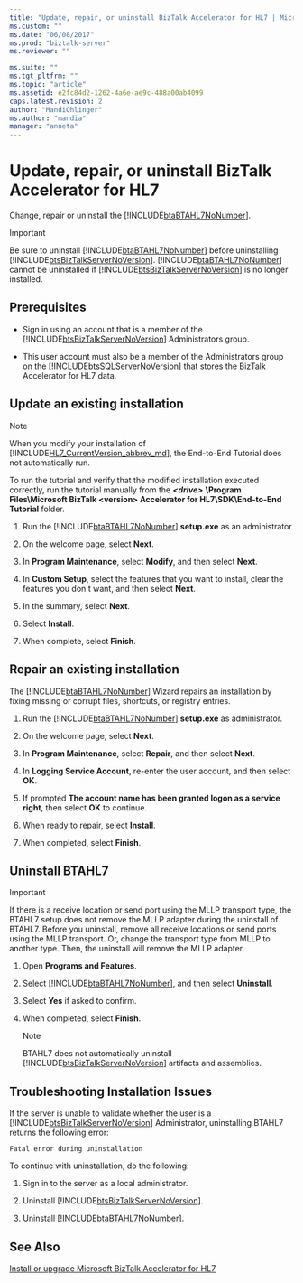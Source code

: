 ```yaml
---
title: "Update, repair, or uninstall BizTalk Accelerator for HL7 | Microsoft Docs"
ms.custom: ""
ms.date: "06/08/2017"
ms.prod: "biztalk-server"
ms.reviewer: ""

ms.suite: ""
ms.tgt_pltfrm: ""
ms.topic: "article"
ms.assetid: e2fc84d2-1262-4a6e-ae9c-488a00ab4099
caps.latest.revision: 2
author: "MandiOhlinger"
ms.author: "mandia"
manager: "anneta"
---
```

# Update, repair, or uninstall BizTalk Accelerator for HL7

Change, repair or uninstall the [!INCLUDE[btaBTAHL7NoNumber](../../includes/btabtahl7nonumber-md.md)].  
  
> [!IMPORTANT]
>  Be sure to uninstall [!INCLUDE[btaBTAHL7NoNumber](../../includes/btabtahl7nonumber-md.md)] before uninstalling [!INCLUDE[btsBizTalkServerNoVersion](../../includes/btsbiztalkservernoversion-md.md)]. [!INCLUDE[btaBTAHL7NoNumber](../../includes/btabtahl7nonumber-md.md)] cannot be uninstalled if [!INCLUDE[btsBizTalkServerNoVersion](../../includes/btsbiztalkservernoversion-md.md)] is no longer installed.  

## Prerequisites
* Sign in using an account that is a member of the [!INCLUDE[btsBizTalkServerNoVersion](../../includes/btsbiztalkservernoversion-md.md)] Administrators group.  

* This user account must also be a member of the Administrators group on the [!INCLUDE[btsSQLServerNoVersion](../../includes/btssqlservernoversion-md.md)] that stores the BizTalk Accelerator for HL7 data.  
    
## Update an existing installation

> [!NOTE]
>  When you modify your installation of [!INCLUDE[HL7_CurrentVersion_abbrev_md](../../includes/hl7-currentversion-abbrev-md.md)], the End-to-End Tutorial does not automatically run. 
> 
> To run the tutorial and verify that the modified installation executed correctly, run the tutorial manually from the ***\<drive>*** **\Program Files\Microsoft BizTalk \<version> Accelerator for HL7\SDK\End-to-End Tutorial** folder.
  
1. Run the [!INCLUDE[btaBTAHL7NoNumber](../../includes/btabtahl7nonumber-md.md)] **setup.exe** as an administrator 
  
2.  On the welcome page, select **Next**.  
  
3.  In **Program Maintenance**, select **Modify**, and then select **Next**.  
  
4.  In **Custom Setup**, select the features that you want to install, clear the features you don't want, and then select **Next**.  
  
5.  In the summary, select **Next**.  
  
6.  Select **Install**.  
  
7. When complete, select **Finish**.  

## Repair an existing installation
The [!INCLUDE[btaBTAHL7NoNumber](../../includes/btabtahl7nonumber-md.md)] Wizard repairs an installation by fixing missing or corrupt files, shortcuts, or registry entries.  
  
1. Run the [!INCLUDE[btaBTAHL7NoNumber](../../includes/btabtahl7nonumber-md.md)] **setup.exe** as administrator.  
  
2.  On the welcome page, select **Next**.  
  
3.  In **Program Maintenance**, select **Repair**, and then select **Next**.  
  
4.  In **Logging Service Account**, re-enter the user account, and then select **OK**.  
  
4.  If prompted **The account name has been granted logon as a service right**, then select **OK** to continue.  
  
5.  When ready to repair, select **Install**.  
  
6. When completed, select **Finish**. 

  
## Uninstall BTAHL7  

> [!IMPORTANT]
>  If there is a receive location or send port using the MLLP transport type, the BTAHL7 setup does not remove the MLLP adapter during the uninstall of BTAHL7. Before you uninstall, remove all receive locations or send ports using the MLLP transport. Or, change the transport type from MLLP to another type. Then, the uninstall will remove the MLLP adapter.  
      
1.  Open **Programs and Features**.  
  
2.  Select [!INCLUDE[btaBTAHL7NoNumber](../../includes/btabtahl7nonumber-md.md)], and then select **Uninstall**.  
  
4.  Select **Yes** if asked to confirm. 
  
5.  When completed, select **Finish**.  
  
    > [!NOTE]
    >  BTAHL7 does not automatically uninstall [!INCLUDE[btsBizTalkServerNoVersion](../../includes/btsbiztalkservernoversion-md.md)] artifacts and assemblies.  
  

  
## Troubleshooting Installation Issues  
 If the server is unable to validate whether the user is a [!INCLUDE[btsBizTalkServerNoVersion](../../includes/btsbiztalkservernoversion-md.md)] Administrator, uninstalling BTAHL7 returns the following error: 
 
 `Fatal error during uninstallation`  
  
To continue with uninstallation, do the following:  
  
1.  Sign in to the server as a local administrator.  
  
2.  Uninstall [!INCLUDE[btsBizTalkServerNoVersion](../../includes/btsbiztalkservernoversion-md.md)].  
  
3.  Uninstall [!INCLUDE[btaBTAHL7NoNumber](../../includes/btabtahl7nonumber-md.md)].  
  
## See Also  
[Install or upgrade Microsoft BizTalk Accelerator for HL7](../../adapters-and-accelerators/accelerator-hl7/install-or-upgrade-microsoft-biztalk-accelerator-for-hl7.md)